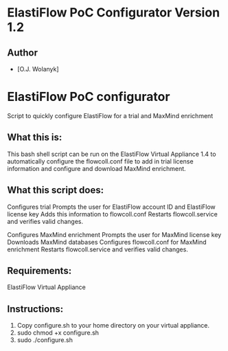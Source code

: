 
ElastiFlow PoC Configurator Version 1.2
================================  

## Author
- [O.J. Wolanyk]

# ElastiFlow PoC configurator
Script to quickly configure ElastiFlow for a trial and MaxMind enrichment


What this is:
----------------
This bash shell script can be run on the ElastiFlow Virtual Appliance 1.4 to automatically configure the flowcoll.conf file to add in trial 
license information and configure and download MaxMind enrichment.

What this script does:
----------------
Configures trial
  Prompts the user for ElastiFlow account ID and ElastiFlow license key
  Adds this information to flowcoll.conf
  Restarts flowcoll.service and verifies valid changes.
  
Configures MaxMind enrichment
  Prompts the user for MaxMind license key
  Downloads MaxMind databases
  Configures flowcoll.conf for MaxMind enrichment
  Restarts flowcoll.service and verifies valid changes.


Requirements:
----------------
ElastiFlow Virtual Appliance

Instructions:
----------------
1) Copy configure.sh to your home directory on your virtual appliance.
2) sudo chmod +x configure.sh
3) sudo ./configure.sh
